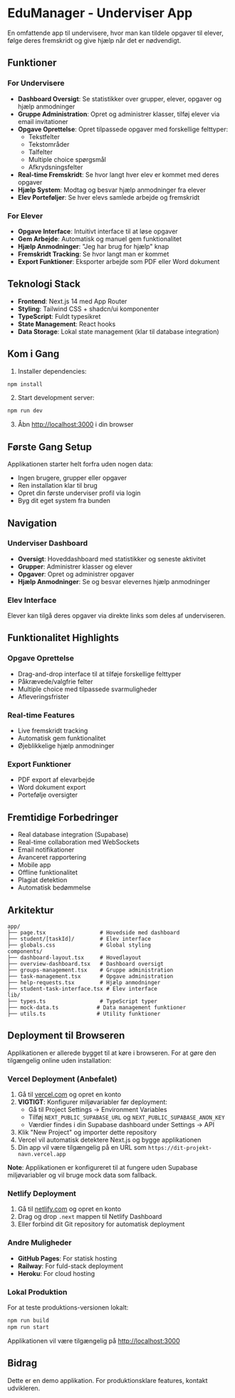 # EduManager - Underviser App

En omfattende app til undervisere, hvor man kan tildele opgaver til elever, følge deres fremskridt og give hjælp når det er nødvendigt.

## Funktioner

### For Undervisere
- **Dashboard Oversigt**: Se statistikker over grupper, elever, opgaver og hjælp anmodninger
- **Gruppe Administration**: Opret og administrer klasser, tilføj elever via email invitationer
- **Opgave Oprettelse**: Opret tilpassede opgaver med forskellige felttyper:
  - Tekstfelter
  - Tekstområder
  - Talfelter
  - Multiple choice spørgsmål
  - Afkrydsningsfelter
- **Real-time Fremskridt**: Se hvor langt hver elev er kommet med deres opgaver
- **Hjælp System**: Modtag og besvar hjælp anmodninger fra elever
- **Elev Porteføljer**: Se hver elevs samlede arbejde og fremskridt

### For Elever
- **Opgave Interface**: Intuitivt interface til at løse opgaver
- **Gem Arbejde**: Automatisk og manuel gem funktionalitet
- **Hjælp Anmodninger**: "Jeg har brug for hjælp" knap
- **Fremskridt Tracking**: Se hvor langt man er kommet
- **Export Funktioner**: Eksporter arbejde som PDF eller Word dokument

## Teknologi Stack

- **Frontend**: Next.js 14 med App Router
- **Styling**: Tailwind CSS + shadcn/ui komponenter
- **TypeScript**: Fuldt typesikret
- **State Management**: React hooks
- **Data Storage**: Lokal state management (klar til database integration)

## Kom i Gang

1. Installer dependencies:
```bash
npm install
```

2. Start development server:
```bash
npm run dev
```

3. Åbn [http://localhost:3000](http://localhost:3000) i din browser

## Første Gang Setup

Applikationen starter helt forfra uden nogen data:
- Ingen brugere, grupper eller opgaver
- Ren installation klar til brug
- Opret din første underviser profil via login
- Byg dit eget system fra bunden

## Navigation

### Underviser Dashboard
- **Oversigt**: Hoveddashboard med statistikker og seneste aktivitet
- **Grupper**: Administrer klasser og elever
- **Opgaver**: Opret og administrer opgaver
- **Hjælp Anmodninger**: Se og besvar elevernes hjælp anmodninger

### Elev Interface
Elever kan tilgå deres opgaver via direkte links som deles af underviseren.

## Funktionalitet Highlights

### Opgave Oprettelse
- Drag-and-drop interface til at tilføje forskellige felttyper
- Påkrævede/valgfrie felter
- Multiple choice med tilpassede svarmuligheder
- Afleveringsfrister

### Real-time Features
- Live fremskridt tracking
- Automatisk gem funktionalitet
- Øjeblikkelige hjælp anmodninger

### Export Funktioner
- PDF export af elevarbejde
- Word dokument export
- Portefølje oversigter

## Fremtidige Forbedringer

- Real database integration (Supabase)
- Real-time collaboration med WebSockets
- Email notifikationer
- Avanceret rapportering
- Mobile app
- Offline funktionalitet
- Plagiat detektion
- Automatisk bedømmelse

## Arkitektur

```
app/
├── page.tsx                 # Hovedside med dashboard
├── student/[taskId]/        # Elev interface
├── globals.css              # Global styling
components/
├── dashboard-layout.tsx     # Hovedlayout
├── overview-dashboard.tsx   # Dashboard oversigt
├── groups-management.tsx    # Gruppe administration
├── task-management.tsx      # Opgave administration
├── help-requests.tsx        # Hjælp anmodninger
├── student-task-interface.tsx # Elev interface
lib/
├── types.ts                 # TypeScript typer
├── mock-data.ts            # Data management funktioner
├── utils.ts                # Utility funktioner
```

## Deployment til Browseren

Applikationen er allerede bygget til at køre i browseren. For at gøre den tilgængelig online uden installation:

### Vercel Deployment (Anbefalet)

1. Gå til [vercel.com](https://vercel.com) og opret en konto
2. **VIGTIGT**: Konfigurer miljøvariabler før deployment:
   - Gå til Project Settings → Environment Variables
   - Tilføj `NEXT_PUBLIC_SUPABASE_URL` og `NEXT_PUBLIC_SUPABASE_ANON_KEY`
   - Værdier findes i din Supabase dashboard under Settings → API
3. Klik "New Project" og importer dette repository
4. Vercel vil automatisk detektere Next.js og bygge applikationen
5. Din app vil være tilgængelig på en URL som `https://dit-projekt-navn.vercel.app`

**Note**: Applikationen er konfigureret til at fungere uden Supabase miljøvariabler og vil bruge mock data som fallback.

### Netlify Deployment

1. Gå til [netlify.com](https://netlify.com) og opret en konto
2. Drag og drop `.next` mappen til Netlify Dashboard
3. Eller forbind dit Git repository for automatisk deployment

### Andre Muligheder

- **GitHub Pages**: For statisk hosting
- **Railway**: For fuld-stack deployment
- **Heroku**: For cloud hosting

### Lokal Produktion

For at teste produktions-versionen lokalt:

```bash
npm run build
npm run start
```

Applikationen vil være tilgængelig på [http://localhost:3000](http://localhost:3000)

## Bidrag

Dette er en demo applikation. For produktionsklare features, kontakt udvikleren.
